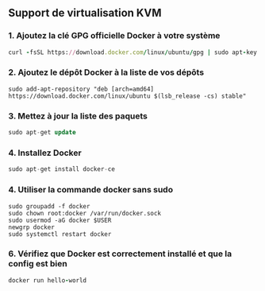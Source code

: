## Support de virtualisation KVM
### 1. Ajoutez la clé GPG officielle Docker à votre système

```ruby
curl -fsSL https://download.docker.com/linux/ubuntu/gpg | sudo apt-key add -

```
### 2. Ajoutez le dépôt Docker à la liste de vos dépôts
```shell
sudo add-apt-repository "deb [arch=amd64] https://download.docker.com/linux/ubuntu $(lsb_release -cs) stable"
```
### 3. Mettez à jour la liste des paquets 
```sql
sudo apt-get update

```
### 4. Installez Docker 
```csharp
sudo apt-get install docker-ce
```

### 4. Utiliser la commande docker sans **sudo**
```shell
sudo groupadd -f docker
sudo chown root:docker /var/run/docker.sock
sudo usermod -aG docker $USER
newgrp docker
sudo systemctl restart docker
```

### 6. Vérifiez que Docker est correctement installé et que la config est bien
```ruby
docker run hello-world
```




